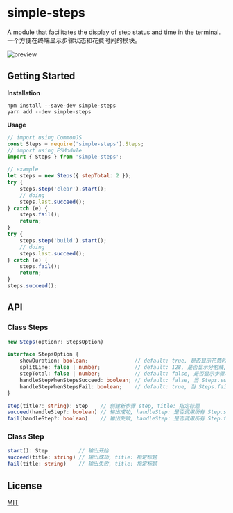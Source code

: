 # simple-steps
A module that facilitates the display of step status and time in the terminal.<br>
一个方便在终端显示步骤状态和花费时间的模块。<br>

![preview](https://user-images.githubusercontent.com/20368649/42366169-20b5ab62-8133-11e8-8bf3-0c3aee8d1d09.gif)

## Getting Started
**Installation**
```
npm install --save-dev simple-steps
yarn add --dev simple-steps
```

**Usage**
```javascript
// import using CommonJS
const Steps = require('simple-steps').Steps;
// import using ESModule
import { Steps } from 'simple-steps';

// example
let steps = new Steps({ stepTotal: 2 });
try {
    steps.step('clear').start();
    // doing
    steps.last.succeed();
} catch (e) {
    steps.fail();
    return;
}
try {
    steps.step('build').start();
    // doing
    steps.last.succeed();
} catch (e) {
    steps.fail();
    return;
}
steps.succeed();
```

## API
### Class Steps
```typescript
new Steps(option?: StepsOption)

interface StepsOption {
    showDuration: boolean;               // default: true, 是否显示花费时间
    splitLine: false | number;           // default: 128, 是否显示分割线, 并指定最大长度 (自动根据终端宽度计算)
    stepTotal: false | number;           // default: false, 是否显示步骤总数, 并指定总数
    handleStepWhenStepsSucceed: boolean; // default: false, 当 Steps.succeed() 时, 是否调用所有 Step.succeed()
    handleStepWhenStepsFail: boolean;    // default: true, 当 Steps.fail() 时, 是否调用所有 Step.fail()
}

step(title?: string): Step    // 创建新步骤 step, title: 指定标题
succeed(handleStep?: boolean) // 输出成功, handleStep: 是否调用所有 Step.succeed()
fail(handleStep?: boolean)    // 输出失败, handleStep: 是否调用所有 Step.fail()
```

### Class Step
```typescript
start(): Step          // 输出开始
succeed(title: string) // 输出成功, title: 指定标题
fail(title: string)    // 输出失败, title: 指定标题
```

## License
[MIT](https://github.com/ZSkycat/simple-steps/blob/master/LICENSE)
